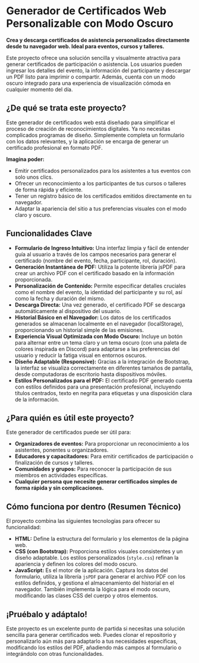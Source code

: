 # Generador de Certificados Web Personalizable con Modo Oscuro

**Crea y descarga certificados de asistencia personalizados directamente desde tu navegador web. Ideal para eventos, cursos y talleres.**

Este proyecto ofrece una solución sencilla y visualmente atractiva para generar certificados de participación o asistencia. Los usuarios pueden ingresar los detalles del evento, la información del participante y descargar un PDF listo para imprimir o compartir. Además, cuenta con un modo oscuro integrado para una experiencia de visualización cómoda en cualquier momento del día.

## ¿De qué se trata este proyecto?

Este generador de certificados web está diseñado para simplificar el proceso de creación de reconocimientos digitales. Ya no necesitas complicados programas de diseño. Simplemente completa un formulario con los datos relevantes, y la aplicación se encarga de generar un certificado profesional en formato PDF.

**Imagina poder:**

* Emitir certificados personalizados para los asistentes a tus eventos con solo unos clics.
* Ofrecer un reconocimiento a los participantes de tus cursos o talleres de forma rápida y eficiente.
* Tener un registro básico de los certificados emitidos directamente en tu navegador.
* Adaptar la apariencia del sitio a tus preferencias visuales con el modo claro y oscuro.

## Funcionalidades Clave

* **Formulario de Ingreso Intuitivo:** Una interfaz limpia y fácil de entender guía al usuario a través de los campos necesarios para generar el certificado (nombre del evento, fecha, participante, rol, duración).
* **Generación Instantánea de PDF:** Utiliza la potente librería jsPDF para crear un archivo PDF con el certificado basado en la información proporcionada.
* **Personalización de Contenido:** Permite especificar detalles cruciales como el nombre del evento, la identidad del participante y su rol, así como la fecha y duración del mismo.
* **Descarga Directa:** Una vez generado, el certificado PDF se descarga automáticamente al dispositivo del usuario.
* **Historial Básico en el Navegador:** Los datos de los certificados generados se almacenan localmente en el navegador (localStorage), proporcionando un historial simple de las emisiones.
* **Experiencia Visual Optimizada con Modo Oscuro:** Incluye un botón para alternar entre un tema claro y un tema oscuro (con una paleta de colores inspirada en Discord) para adaptarse a las preferencias del usuario y reducir la fatiga visual en entornos oscuros.
* **Diseño Adaptable (Responsive):** Gracias a la integración de Bootstrap, la interfaz se visualiza correctamente en diferentes tamaños de pantalla, desde computadoras de escritorio hasta dispositivos móviles.
* **Estilos Personalizados para el PDF:** El certificado PDF generado cuenta con estilos definidos para una presentación profesional, incluyendo títulos centrados, texto en negrita para etiquetas y una disposición clara de la información.

## ¿Para quién es útil este proyecto?

Este generador de certificados puede ser útil para:

* **Organizadores de eventos:** Para proporcionar un reconocimiento a los asistentes, ponentes u organizadores.
* **Educadores y capacitadores:** Para emitir certificados de participación o finalización de cursos y talleres.
* **Comunidades y grupos:** Para reconocer la participación de sus miembros en actividades específicas.
* **Cualquier persona que necesite generar certificados simples de forma rápida y sin complicaciones.**

## Cómo funciona por dentro (Resumen Técnico)

El proyecto combina las siguientes tecnologías para ofrecer su funcionalidad:

* **HTML:** Define la estructura del formulario y los elementos de la página web.
* **CSS (con Bootstrap):** Proporciona estilos visuales consistentes y un diseño adaptable. Los estilos personalizados (`style.css`) refinan la apariencia y definen los colores del modo oscuro.
* **JavaScript:** Es el motor de la aplicación. Captura los datos del formulario, utiliza la librería `jsPDF` para generar el archivo PDF con los estilos definidos, y gestiona el almacenamiento del historial en el navegador. También implementa la lógica para el modo oscuro, modificando las clases CSS del cuerpo y otros elementos.

## ¡Pruébalo y adáptalo!

Este proyecto es un excelente punto de partida si necesitas una solución sencilla para generar certificados web. Puedes clonar el repositorio y personalizarlo aún más para adaptarlo a tus necesidades específicas, modificando los estilos del PDF, añadiendo más campos al formulario o integrándolo con otras funcionalidades.


